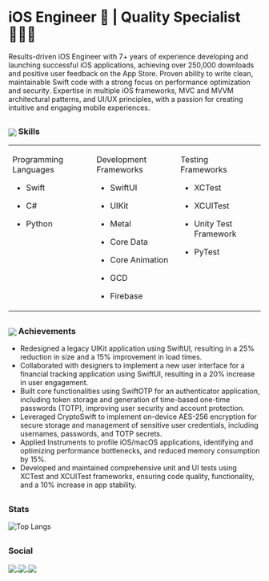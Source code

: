 <h1 align="left"> iOS Engineer 📱 |  Quality Specialist 👨🏽‍💻 </h1>

Results-driven iOS Engineer with 7+ years of experience developing and launching successful iOS applications, achieving over 250,000 downloads and positive user feedback on the App Store. Proven ability to write clean, maintainable Swift code with a strong focus on performance optimization and security. Expertise in multiple iOS frameworks, MVC and MVVM architectural patterns, and UI/UX principles, with a passion for creating intuitive and engaging mobile experiences.

## <h3 align="left"> <img align="center" src="https://img.icons8.com/color/50/xcode.png"/> Skills</h3>

<table style="table-layout: fixed; width: 100%;">
  <tr>
    <td valign="top" width="33%">

Programming Languages
- Swift
- C#
- Python

    </td>
    <td valign="top" width="33%">

Development Frameworks
- SwiftUI
- UIKit
- Metal
- Core Data
- Core Animation
- GCD
- Firebase

    </td>
    <td valign="top" width="33%">

Testing Frameworks
- XCTest
- XCUITest
- Unity Test Framework
- PyTest


    </td>    
</table>


## <h3 align="left"> <img align="center" src="https://img.icons8.com/color/50/trophy.png"/> Achievements</h3>

- Redesigned a legacy UIKit application using SwiftUI, resulting in a 25% reduction in size and a 15% improvement in load times.
- Collaborated with designers to implement a new user interface for a financial tracking application using SwiftUI, resulting in a 20% increase in user engagement.
- Built core functionalities using SwiftOTP for an authenticator application, including token storage and generation of time-based one-time passwords (TOTP), improving user security and account protection.
- Leveraged CryptoSwift to implement on-device AES-256 encryption for secure storage and management of sensitive user credentials, including usernames, passwords, and TOTP secrets.
- Applied Instruments to profile iOS/macOS applications, identifying and optimizing performance bottlenecks, and reduced memory consumption by 15%.
- Developed and maintained comprehensive unit and UI tests using XCTest and XCUITest frameworks, ensuring code quality, functionality, and a 10% increase in app stability.


## <h3 align="left">Stats</h3>

![Top Langs](https://github-readme-stats.vercel.app/api/top-langs/?username=KelCodesStuff&theme=gotham)

## <h3 align="left">Social</h3>

<p align="left">
  <a href="https://linkedin.com/in/kelcodes" > <img align="center" src="https://img.icons8.com/color/50/linkedin.png"/> </a>
  <a href="https://twitter.com/kelcodesstuff" > <img align="center" src="https://img.icons8.com/color/50/twitter.png"/> </a>
  <a href="https://twitch.com/kelcodes" > <img align="center" src="https://img.icons8.com/color/50/twitch.png"/> </a>
</p>
